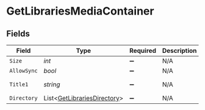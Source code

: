 # GetLibrariesMediaContainer


## Fields

| Field                                                                         | Type                                                                          | Required                                                                      | Description                                                                   | Example                                                                       |
| ----------------------------------------------------------------------------- | ----------------------------------------------------------------------------- | ----------------------------------------------------------------------------- | ----------------------------------------------------------------------------- | ----------------------------------------------------------------------------- |
| `Size`                                                                        | *int*                                                                         | :heavy_minus_sign:                                                            | N/A                                                                           | 5                                                                             |
| `AllowSync`                                                                   | *bool*                                                                        | :heavy_minus_sign:                                                            | N/A                                                                           | false                                                                         |
| `Title1`                                                                      | *string*                                                                      | :heavy_minus_sign:                                                            | N/A                                                                           | Plex Library                                                                  |
| `Directory`                                                                   | List<[GetLibrariesDirectory](../../Models/Requests/GetLibrariesDirectory.md)> | :heavy_minus_sign:                                                            | N/A                                                                           |                                                                               |